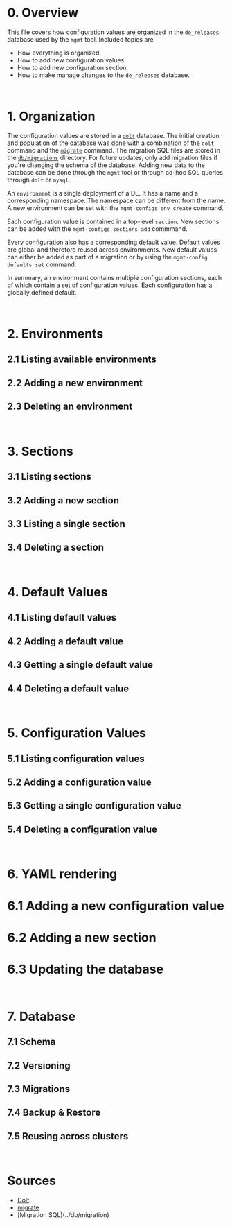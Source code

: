 # 0. Overview

This file covers how configuration values are organized in the `de_releases` database used by the `mgmt` tool. Included topics are
* How everything is organized.
* How to add new configuration values.
* How to add new configuration section.
* How to make manage changes to the `de_releases` database.

&nbsp;

# 1. Organization

The configuration values are stored in a [`dolt`](http://dolthub.com) database. The initial creation and population of the database was done with a combination of the `dolt` command and the [`migrate`](https://github.com/golang-migrate/migrate) command. The migration SQL files are stored in the [`db/migrations`](../db/migrations) directory. For future updates, only add migration files if you're changing the schema of the database. Adding new data to the database can be done through the `mgmt` tool or through ad-hoc SQL queries through `dolt` or `mysql`.

An `environment` is a single deployment of a DE. It has a name and a corresponding namespace. The namespace can be different from the name. A new environment can be set with the `mgmt-configs env create` command.

Each configuration value is contained in a top-level `section`. New sections can be added with the `mgmt-configs sections add` commmand.

Every configuration also has a corresponding default value. Default values are global and therefore reused across environments. New default values can either be added as part of a migration or by using the `mgmt-config defaults set` command.

In summary, an environment contains multiple configuration sections, each of which contain a set of configuration values. Each configuration has a globally defined default.

&nbsp;

# 2. Environments
## 2.1 Listing available environments
## 2.2 Adding a new environment
## 2.3 Deleting an environment

&nbsp;

# 3. Sections
## 3.1 Listing sections
## 3.2 Adding a new section
## 3.3 Listing a single section
## 3.4 Deleting a section

&nbsp;

# 4. Default Values
## 4.1 Listing default values
## 4.2 Adding a default value
## 4.3 Getting a single default value
## 4.4 Deleting a default value

&nbsp;

# 5. Configuration Values
## 5.1 Listing configuration values
## 5.2 Adding a configuration value
## 5.3 Getting a single configuration value
## 5.4 Deleting a configuration value

&nbsp;

# 6. YAML rendering
# 6.1 Adding a new configuration value
# 6.2 Adding a new section
# 6.3 Updating the database

&nbsp;

# 7. Database
## 7.1 Schema
## 7.2 Versioning
## 7.3 Migrations
## 7.4 Backup & Restore
## 7.5 Reusing across clusters

&nbsp;

# Sources
* [Dolt](https://dolthub.com)
* [migrate](https://github.com/golang-migrate/migrate)
* [Migration SQL)(../db/migration) 
